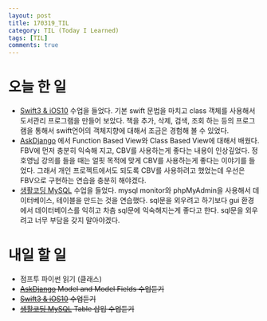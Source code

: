 ```yaml
---
layout: post
title: 170319_TIL
category: TIL (Today I Learned)
tags: [TIL]
comments: true
---
```

# 오늘 한 일
- [Swift3 & iOS10](https://www.inflearn.com/course/swift3-%EC%8A%A4%EC%9C%84%ED%94%84%ED%8A%B8-ios-%EA%B0%9C%EB%B0%9C-%EA%B0%95%EC%A2%8C/) 수업을 들었다. 기본 swift 문법을 마치고 class 객체를 사용해서 도서관리 프로그램을 만들어 보았다. 책을 추가, 삭제, 검색, 조회 하는 등의 프로그램을 통해서 swift언어의 객체지향에 대해서 조금은 경험해 볼 수 있었다.
- [AskDjango](https://nomade.kr/vod/django/) 에서 Function Based View와 Class Based View에 대해서 배웠다. FBV에 먼저 충분히 익숙해 지고, CBV를 사용하는게 좋다는 내용이 인상깊었다. 정호영님 강의를 들을 때는 얼핏 목적에 맞게 CBV를 사용하는게 좋다는 이야기를 들었다. 그래서 개인 프로젝트에서도 되도록 CBV를 사용하려고 했었는데 우선은 FBV으로 구현하는 연습을 충분히 해야겠다.
- [생활코딩 MySQL](https://opentutorials.org/course/195) 수업을 들었다. mysql monitor와 phpMyAdmin을 사용해서 데이터베이스, 테이블을 만드는 것을 연습했다. sql문을 외우려고 하기보다 gui 환경에서 데이터베이스를 익히고 차츰 sql문에 익숙해지는게 좋다고 한다. sql문을 외우려고 너무 부담을 갖지 말아야겠다.

# 내일 할 일
- 점프투 파이썬 읽기 (클래스)
- ~~[AskDjango](https://nomade.kr/vod/django/) Model and Model Fields 수업듣기~~
- ~~[Swift3 & iOS10](https://www.inflearn.com/course/swift3-%EC%8A%A4%EC%9C%84%ED%94%84%ED%8A%B8-ios-%EA%B0%9C%EB%B0%9C-%EA%B0%95%EC%A2%8C/) 수업듣기~~
- ~~[생활코딩 MySQL](https://opentutorials.org/course/195) Table 삽입 수업듣기~~
